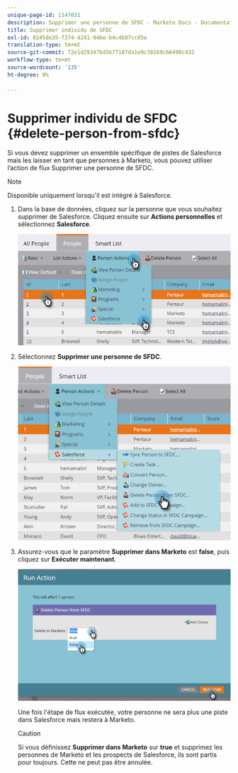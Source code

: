 ```yaml
---
unique-page-id: 1147031
description: Supprimer une personne de SFDC - Marketo Docs - Documentation du produit
title: Supprimer individu de SFDC
exl-id: 8245de35-f374-4241-946e-b4c4b87cc85e
translation-type: tm+mt
source-git-commit: 72e1d29347bd5b77107da1e9c30169cb6490c432
workflow-type: tm+mt
source-wordcount: '135'
ht-degree: 8%

---
```


# Supprimer individu de SFDC {#delete-person-from-sfdc}

Si vous devez supprimer un ensemble spécifique de pistes de Salesforce mais les laisser en tant que personnes à Marketo, vous pouvez utiliser l’action de flux Supprimer une personne de SFDC.

>[!NOTE]
>
>Disponible uniquement lorsqu&#39;il est intégré à Salesforce.

1. Dans la base de données, cliquez sur la personne que vous souhaitez supprimer de Salesforce. Cliquez ensuite sur **Actions personnelles** et sélectionnez **Salesforce**.

   ![](assets/person-actions-salesforce.png)

1. Sélectionnez **Supprimer une personne de SFDC**.

   ![](assets/delete-person-from-sfdc.png)

1. Assurez-vous que le paramètre **Supprimer dans Marketo** est **false**, puis cliquez sur **Exécuter maintenant**.

   ![](assets/run-action-delete-lead-from-sfdc.png)

   Une fois l&#39;étape de flux exécutée, votre personne ne sera plus une piste dans Salesforce mais restera à Marketo.

   >[!CAUTION]
   >
   >Si vous définissez **Supprimer dans Marketo** sur **true** et supprimez les personnes de Marketo et les prospects de Salesforce, ils sont partis pour toujours. Cette ne peut pas être annulée.
